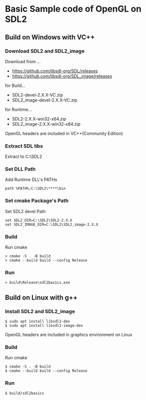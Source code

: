# Basic Sample code of OpenGL on SDL2

## Build on Windows with VC++

### Download SDL2 and SDL2_image
Download from ...
- https://github.com/libsdl-org/SDL/releases
- https://github.com/libsdl-org/SDL_image/releases

for Build...
- SDL2-devel-2.X.X-VC.zip
- SDL2_image-devel-2.X.X-VC.zip

for Runtime...
- SDL2-2.X.X-win32-x64.zip
- SDL2_image-2.X.X-win32-x64.zip

OpenGL headers are included in VC++(Community Edition)

### Extract SDL libs
Extract to C:\SDL2

### Set DLL Path
Add Runtime DLL's PATHs
```shell
path %PATH%;C:\SDL2\****\bin
```

### Set cmake Package's Path
Set SDL2 devel Path
```shell
set SDL2_DIR=C:\SDL2\SDL2-2.X.X
set SDL2_IMAGE_DIR=C:\SDL2\SDL2_image-2.X.X
```

### Build
Run cmake
```shell
> cmake -S . -B build
> cmake --build build --config Release
```

### Run
```shell
> build\Release\sdl2basics.exe
```

## Build on Linux with g++

### Install SDL2 and SDL2_image
```shell
$ sudo apt install libsdl2-dev
$ sudo apt install libsdl2-image-dev
```
OpenGL headers are included in graphics environment on Linux

### Build
Run cmake
```shell
$ cmake -S . -B build
$ cmake --build build --config Release
```

### Run
```shell
$ build/sdl2basics
```
